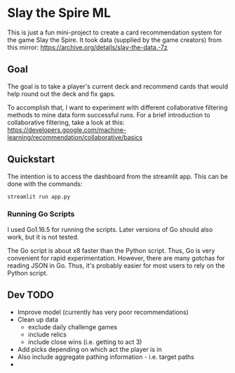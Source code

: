 # Slay the Spire ML

This is just a fun mini-project to create a card recommendation system for the game Slay the Spire.
It took data (supplied by the game creators) from this mirror:
https://archive.org/details/slay-the-data.-7z

## Goal

The goal is to take a player's current deck and recommend cards that would help round out the deck and fix gaps.

To accomplish that, I want to experiment with different collaborative filtering methods to mine data form successful runs. For a brief introduction to collaborative filtering, take a look at this:
https://developers.google.com/machine-learning/recommendation/collaborative/basics

## Quickstart

The intention is to access the dashboard from the streamlit app. This can be done with the commands:

```
streamlit run app.py
```

### Running Go Scripts

I used Go1.16.5 for running the scripts.
Later versions of Go should also work, but it is not tested.

The Go script is about x8 faster than the Python script.
Thus, Go is very convenient for rapid experimentation.
However, there are many gotchas for reading JSON in Go.
Thus, it's probably easier for most users to rely on the Python script.

## Dev TODO
* Improve model (currently has very poor recommendations)
* Clean up data
  * exclude daily challenge games
  * include relics
  * include close wins (i.e. getting to act 3)
* Add picks depending on which act the player is in
* Also include aggregate pathing information - i.e. target paths
*